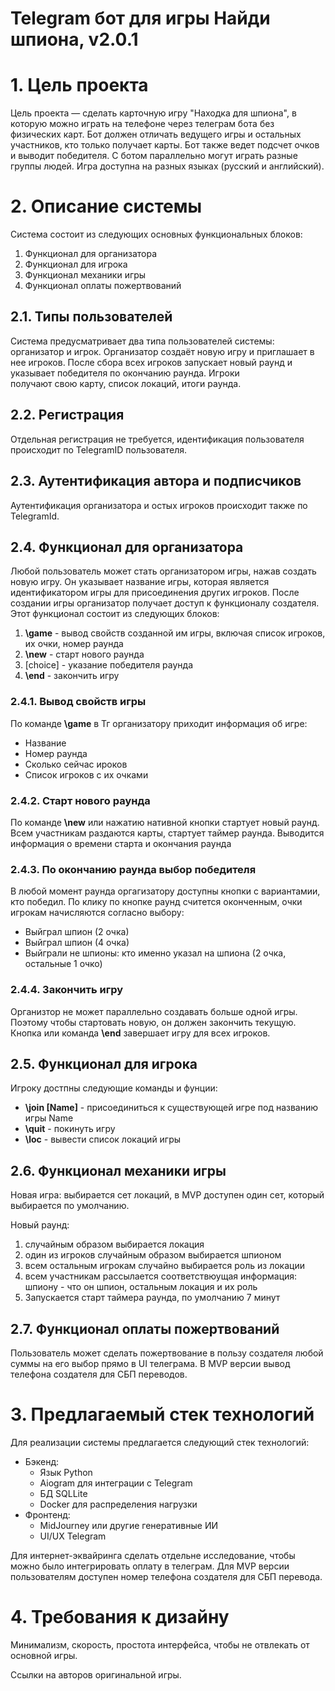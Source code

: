 # Telegram бот для игры Найди шпиона, v2.0.1


# 1. Цель проекта

Цель проекта — сделать карточную игру "Находка для шпиона", в которую можно 
играть на телефоне через телеграм бота без физических карт. Бот должен отличать
ведущего игры и остальных участников, кто только получает карты. Бот также
ведет подсчет очков и выводит победителя. С ботом параллельно могут играть разные
группы людей. Игра доступна на разных языках (русский и английский).


# 2. Описание системы

Система состоит из следующих основных функциональных блоков:

1. Функционал для организатора
2. Функционал для игрока
3. Функционал механики игры
4. Функционал оплаты пожертвований


## 2.1. Типы пользователей

Система предусматривает два типа пользователей системы: организатор и игрок.
Организатор создаёт новую игру и приглашает в нее игроков. После сбора всех игроков
запускает новый раунд и указывает победителя по окончанию раунда. Игроки  
получают свою карту, список локаций, итоги раунда.


## 2.2. Регистрация

Отдельная регистрация не требуется, идентификация пользователя происходит по TelegramID
пользователя.


## 2.3. Аутентификация автора и подписчиков

Аутентификация организатора и остых игроков происходит также по TelegramId.


## 2.4. Функционал для организатора

Любой пользователь может стать организатором игры, нажав создать новую игру. Он
указывает название игры, которая является идентификатором игры для 
присоединения других игроков.
После создании игры организатор получает доступ к функционалу создателя.
Этот функционал состоит из следующих блоков:

1. **\game** - вывод свойств созданной им игры, включая список игроков, их очки, номер раунда
2. **\new** - старт нового раунда
3. [choice] - указание победителя раунда
4. **\end** - закончить игру 


### 2.4.1. Вывод свойств игры

По команде **\game** в Тг организатору приходит информация об игре:

* Название
* Номер раунда
* Сколько сейчас ироков
* Список игроков с их очками


### 2.4.2. Старт нового раунда

По команде **\new** или нажатию нативной кнопки стартует новый раунд. Всем участникам
раздаются карты, стартует таймер раунда. Выводится информация о времени старта 
и окончания раунда


### 2.4.3. По окончанию раунда выбор победителя

В любой момент раунда оргагизатору доступны кнопки с вариантамии, кто победил. По 
клику по кнопке раунд считется оконченным, очки игрокам начисляются согласно выбору:
* Выйграл шпион (2 очка)
* Выйграл шпион (4 очка)
* Выйграли не шпионы: кто именно указал на шпиона (2 очка, остальные 1 очко)

### 2.4.4. Закончить игру

Организтор не может параллельно создавать больше одной игры. Поэтому чтобы стартовать
новую, он должен закончить текущую. Кнопка или команда **\end** завершает игру для
всех игроков.



## 2.5. Функционал для игрока

Игроку достпны следующие команды и фунции:
* **\join [Name]** - присоединиться к существующей игре под названию игры Name
* **\quit** - покинуть игру
* **\loc** - вывести список локаций игры


## 2.6. Функционал механики игры

Новая игра: выбирается сет локаций, в MVP доступен один сет, который выбирается по 
умолчанию.

Новый раунд: 
1. случайным образом выбирается локация
2. один из игроков случайным образом выбирается шпионом
3. всем остальным игрокам случайно выбирается роль из локации
4. всем участникам рассылается соответствюущая информация: шпиону - что он шпион,
   остальным локация и их роль
5. Запускается старт таймера раунда, по умолчанию 7 минут


## 2.7. Функционал оплаты пожертвований

Пользователь может сделать пожертвование в пользу создателя любой суммы на его
выбор прямо в UI телеграма. В MVP версии вывод телефона создателя для СБП переводов.


# 3. Предлагаемый стек технологий

Для реализации системы предлагается следующий стек технологий:

* Бэкенд:
    - Язык Python
    - Aiogram для интеграции с Telegram
    - БД SQLLite
    - Docker для распределения нагрузки
* Фронтенд:
    - MidJourney или другие генеративные ИИ
    - UI/UX Telegram

Для интернет-эквайринга сделать отдельне исследование, чтобы можно было 
интегрировать оплату в телеграм. Для MVP версии пользователям доступен 
номер телефона создателя для СБП перевода.


# 4. Требования к дизайну

Минимализм, скорость, простота интерфейса, чтобы не отвлекать от основной игры.

Ссылки на авторов оригинальной игры.

